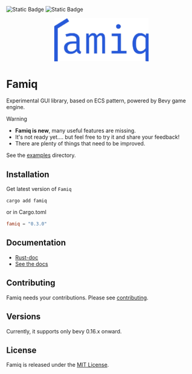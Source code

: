 ![Static Badge](https://img.shields.io/badge/Version-0.3.0-blue)
![Static Badge](https://img.shields.io/badge/OS-Mac%20Linux%20Window%20Web-orange)

<p align="center">
  <img width="250" src="logo.png">
</p>

# Famiq
Experimental GUI library, based on ECS pattern, powered by Bevy game engine.

> [!WARNING]
> - **Famiq is new**, many useful features are missing.
> - It's not ready yet.... but feel free to try it and share your feedback!
> - There are plenty of things that need to be improved.

See the [examples](https://github.com/MuongKimhong/famiq/tree/master/examples) directory.

## Installation
Get latest version of `Famiq`
```
cargo add famiq
```
or in Cargo.toml
```toml
famiq = "0.3.0"
```

## Documentation
- [Rust-doc](https://docs.rs/famiq/latest/famiq/)
- [See the docs](https://muongkimhong.github.io/famiq/)

## Contributing
Famiq needs your contributions. Please see [contributing](https://github.com/MuongKimhong/famiq/blob/master/CONTRIBUTING.md).

## Versions
Currently, it supports only bevy 0.16.x onward.

## License
Famiq is released under the [MIT License](https://opensource.org/licenses/MIT).
